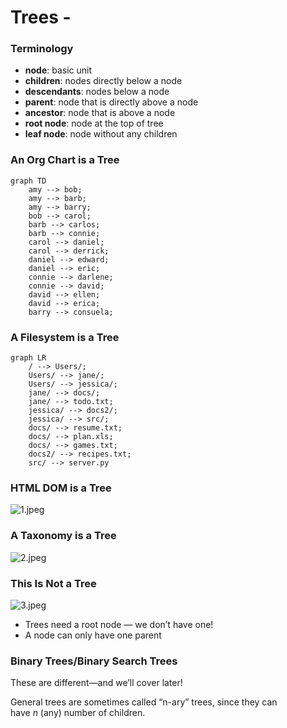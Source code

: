 # Trees -

### Terminology
- **node**: basic unit
- **children**: nodes directly below a node
- **descendants**: nodes below a node
- **parent**: node that is directly above a node
- **ancestor**: node that is above a node
- **root node**: node at the top of tree
- **leaf node**: node without any children

### An Org Chart is a Tree

```mermaid
graph TD
	amy --> bob;
	amy --> barb;
	amy --> barry;
	bob --> carol;
	barb --> carlos;
	barb --> connie;
	carol --> daniel;
	carol --> derrick;
	daniel --> edward;
	daniel --> eric;
	connie --> darlene;
	connie --> david;
	david --> ellen;
	david --> erica;
	barry --> consuela;
```

### A Filesystem is a Tree

```mermaid
graph LR
	/ --> Users/;
	Users/ --> jane/;
	Users/ --> jessica/;
	jane/ --> docs/;
	jane/ --> todo.txt;
	jessica/ --> docs2/;
	jessica/ --> src/;
	docs/ --> resume.txt;
	docs/ --> plan.xls;
	docs/ --> games.txt;
	docs2/ --> recipes.txt;
	src/ --> server.py
```

### HTML DOM is a Tree

![1.jpeg](https://lessons.springboard.com/image/https%3A%2F%2Fs3-us-west-2.amazonaws.com%2Fsecure.notion-static.com%2F49a1f1f9-5b0d-414c-9ebe-63308f765a10%2F1.jpeg?table=block&id=72a98c83-5539-4e47-bd4f-7e14aeb9ccaf&spaceId=163f1722-85e9-4a3c-adba-457a91094f00&width=2000&userId=&cache=v2)

### A Taxonomy is a Tree

![2.jpeg](https://lessons.springboard.com/image/https%3A%2F%2Fs3-us-west-2.amazonaws.com%2Fsecure.notion-static.com%2F6d2c16b4-b2f0-494c-8e9c-52903388829c%2F2.jpeg?table=block&id=b8a77c7b-8e5e-48d0-bc86-ac6afaa84988&spaceId=163f1722-85e9-4a3c-adba-457a91094f00&width=2000&userId=&cache=v2)

### This Is Not a Tree

![3.jpeg](https://lessons.springboard.com/image/https%3A%2F%2Fs3-us-west-2.amazonaws.com%2Fsecure.notion-static.com%2Ff8763f7f-6c63-4b75-91e1-0048f3a0b47e%2F3.jpeg?table=block&id=af71bb40-f2a9-4e1e-95a0-15eb4a72391a&spaceId=163f1722-85e9-4a3c-adba-457a91094f00&width=2000&userId=&cache=v2)

- Trees need a root node — we don’t have one!
- A node can only have one parent

### Binary Trees/Binary Search Trees

These are different—and we’ll cover later!

General trees are sometimes called “n-ary” trees, since they can have *n* (any) number of children.
